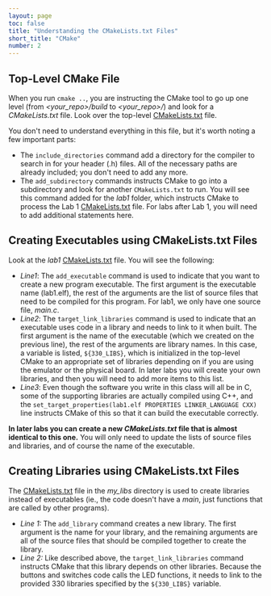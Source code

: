 ```yaml
---
layout: page
toc: false
title: "Understanding the CMakeLists.txt Files"
short_title: "CMake"
number: 2
---
```


## Top-Level CMake File
When you run `cmake ..`, you are instructing the CMake tool to go up one level (from *\<your_repo\>/build* to *\<your_repo\>/*) and look for a *CMakeLists.txt* file.  Look over the top-level [CMakeLists.txt](https://github.com/byu-cpe/ecen330_student/blob/master/CMakeLists.txt) file.

You don't need to understand everything in this file, but it's worth noting a few important parts:
  * The `include_directories` command add a directory for the compiler to search in for your header (.h) files.  All of the necessary paths are already included; you don't need to add any more.
  * The  `add_subdirectory` commands instructs CMake to go into a subdirectory and look for another `CMakeLists.txt` to run.  You will see this command added for the *lab1* folder, which instructs CMake to process the Lab 1 [CMakeLists.txt](https://github.com/byu-cpe/ecen330_student/blob/master/lab1/CMakeLists.txt) file.
For labs after Lab 1, you will need to add additional statements here.

## Creating Executables using CMakeLists.txt Files 
Look at the *lab1* [CMakeLists.txt](https://github.com/byu-cpe/ecen330_student/blob/master/lab1/CMakeLists.txt) file.  You will see the following:
  * *Line1*: The `add_executable` command is used to indicate that you want to create a new program executable.  The first argument is the executable name (lab1.elf), the rest of the arguments are the list of source files that need to be compiled for this program.  For lab1, we only have one source file, *main.c*. 
  * *Line2*: The `target_link_libraries` command is used to indicate that an executable uses code in a library and needs to link to it when built.  The first argument is the name of the executable (which we created on the previous line), the rest of the arguments are library names.  In this case, a variable is listed, `${330_LIBS}`, which is initialized in the top-level CMake to an appropriate set of libraries depending on if you are using the emulator or the physical board.  In later labs you will create your own libraries, and then you will need to add more items to this list.
  * *Line3*: Even though the software you write in this class will all be in C, some of the supporting libraries are actually compiled using C++, and the `set_target_properties(lab1.elf PROPERTIES LINKER_LANGUAGE CXX)` line instructs CMake of this so that it can build the executable correctly.

**In later labs you can create a new *CMakeLists.txt* file that is almost identical to this one.**  You will only need to update the lists of source files and libraries, and of course the name of the executable.

## Creating Libraries using CMakeLists.txt Files 
The [CMakeLists.txt](https://github.com/byu-cpe/ecen330_student/blob/master/my_libs/CMakeLists.txt) file in the *my_libs* directory is used to create libraries instead of executables (ie., the code doesn't have a *main*, just functions that are called by other programs).
  * *Line 1:* The `add_library` command creates a new library.  The first argument is the name for your library, and the remaining arguments are all of the source files that should be compiled together to create the library.  
  * *Line 2:* Like described above, the `target_link_libraries` command instructs CMake that this library depends on other libraries.  Because the buttons and switches code calls the LED functions, it needs to link to the provided 330 libraries specified by the `${330_LIBS}` variable.


